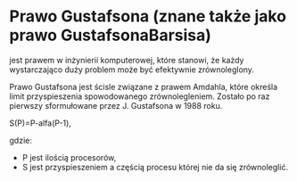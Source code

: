 # Prawo Gustafsona (znane także jako prawo GustafsonaBarsisa)

jest prawem w inżynierii komputerowej, które stanowi, że każdy wystarczająco duży problem może być efektywnie zrównoleglony. 

Prawo Gustafsona jest ścisle związane z prawem Amdahla, które określa limit przyspieszenia spowodowanego zrównolegleniem. Zostało po raz pierwszy sformułowane przez J. Gustafsona w 1988 roku.

S(P)=P-alfa(P-1), 

gdzie: 
* P jest ilością procesorów, 
* S jest przyspieszeniem a częścią procesu której nie da się
zrównoleglić.